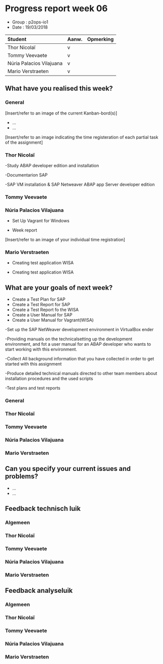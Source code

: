 
# Progress report week 06

* Group : p2ops-io1
* Date  : 19/03/2018

| Student  | Aanw. | Opmerking |
| :---     | :---  | :---      |
| Thor Nicolaï |  v   |           |
| Tommy Veevaete |  v   |           |
| Núria Palacios Vilajuana	 |  v    |           |
| Mario Verstraeten	 |  v    |           |

## What have you realised this week?

### General

[Insert/refer to an image of the current Kanban-bord(s)]

* ...
* ...

[Insert/refer to an image indicating the time registeration of each partial task of the assignment]

### Thor Nicolaï 
-Study ABAP developer edition and installation

-Documentarion SAP

-SAP VM installation & SAP Netweaver ABAP app Server developer edition


### Tommy Veevaete


### Núria Palacios Vilajuana
- Set Up Vagrant for Windows

- Week report


[Insert/refer to an image of your individual time registration]

### Mario Verstraeten
- Creating test application WISA

- Creating test application WISA

## What are your goals of next week?
- Create a Test Plan for SAP
- Create a Test Report for SAP
- Create a Test Report fo the WISA
- Create a User Manual for SAP
- Create a User Manual for Vagrant(WISA)




-Set up the SAP NetWeaver development environment in VirtualBox
ender

-Providing manuals on the  technicalsetting up the development environment,
and fot a user manual for an ABAP developer who wants to start working with this environment.

-Collect All background information that you have collected in order to get started with this assignment

-Produce detailed technical manuals directed to other team members about installation procedures and the used scripts

-Test plans and test reports



### General
### Thor Nicolaï 
### Tommy Veevaete
### Núria Palacios Vilajuana
### Mario Verstraeten

## Can you specify your current issues and problems?

* ...
* ...



## Feedback technisch luik



### Algemeen

### Thor Nicolaï 
### Tommy Veevaete
### Núria Palacios Vilajuana
### Mario Verstraeten

## Feedback analyseluik

### Algemeen

### Thor Nicolaï 
### Tommy Veevaete
### Núria Palacios Vilajuana
### Mario Verstraeten
